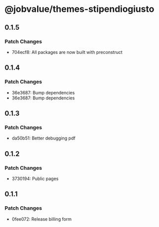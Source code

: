 # @jobvalue/themes-stipendiogiusto

## 0.1.5

### Patch Changes

- 704ecf8: All packages are now built with preconstruct

## 0.1.4

### Patch Changes

- 36e3687: Bump dependencies
- 36e3687: Bump dependencies

## 0.1.3

### Patch Changes

- da50b51: Better debugging pdf

## 0.1.2

### Patch Changes

- 3730194: Public pages

## 0.1.1

### Patch Changes

- 0fee072: Release billing form
